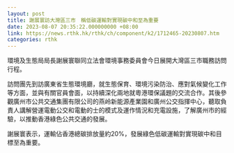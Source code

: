 ```yaml
---
layout: post
title: 謝展寰訪大灣區三市　稱低碳運輸對實現碳中和至為重要
date: 2023-08-07 20:35:22.000000000 +08:00
link: https://news.rthk.hk/rthk/ch/component/k2/1712465-20230807.htm
categories: rthk
---
```


環境及生態局局長謝展寰聯同立法會環境事務委員會今日展開大灣區三市職務訪問行程。

訪問團先到訪廣東省生態環境廳，就生態保育、環境污染防治、應對氣候變化工作等方面，並與有關官員會面，以持續深化兩地就粵港環保議題的交流合作。其後參觀廣州市公共交通集團有限公司的燕岭新能源產業園和廣州公交指揮中心，聽取負責人講解營運電動公交和電動的士的模式及運作情況和充電設施，了解廣州市的經驗，以推動香港綠色公共交通的發展。

謝展寰表示，運輸佔香港總碳排放量約20%，發展綠色低碳運輸對實現碳中和目標至為重要。
